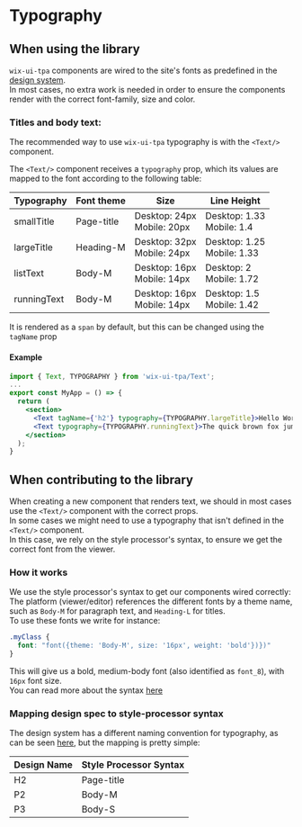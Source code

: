 # Typography

## When using the library  

`wix-ui-tpa` components are wired to the site's fonts as predefined in the [design system](https://zeroheight.com/7sjjzhgo2/p/7181b5-tpa-design-system).  
In most cases, no extra work is needed in order to ensure the components render with the correct font-family, size and color.  


### Titles and body text:
The recommended way to use `wix-ui-tpa` typography is with the `<Text/>` component.

The `<Text/>` component receives a `typography` prop, which its values are mapped to the font according to the following table:

| Typography  | Font theme | Size | Line Height |
| ----------  | -----      | ----- | ----- |
| smallTitle  | Page-title | Desktop: 24px <br /> Mobile: 20px | Desktop: 1.33 <br /> Mobile: 1.4 |
| largeTitle  | Heading-M  | Desktop: 32px <br /> Mobile: 24px | Desktop: 1.25 <br /> Mobile: 1.33 |
| listText    | Body-M     | Desktop: 16px <br /> Mobile: 14px | Desktop: 2 <br /> Mobile: 1.72 |
| runningText | Body-M     | Desktop: 16px <br /> Mobile: 14px | Desktop: 1.5 <br /> Mobile: 1.42 |

It is rendered as a `span` by default, but this can be changed using the `tagName` prop

#### Example

```jsx
import { Text, TYPOGRAPHY } from 'wix-ui-tpa/Text';
...
export const MyApp = () => {
  return (
    <section>
      <Text tagName={'h2'} typography={TYPOGRAPHY.largeTitle}>Hello World!</Text>
      <Text typography={TYPOGRAPHY.runningText}>The quick brown fox jumps over the lazy dog</Text>
    </section>  
  );
}
```


## When contributing to the library
When creating a new component that renders text, we should in most cases use the `<Text/>` component with the correct props.  
In some cases we might need to use a typography that isn't defined in the `<Text/>` component.  
In this case, we rely on the style processor's syntax, to ensure we get the correct font from the viewer.


### How it works
We use the style processor's syntax to get our components wired correctly:  
The platform (viewer/editor) references the different fonts by a theme name, such as `Body-M` for paragraph text, and `Heading-L` for titles.  
To use these fonts we write for instance:
```css
.myClass {
  font: "font({theme: 'Body-M', size: '16px', weight: 'bold'})})"
}
```
This will give us a bold, medium-body font (also identified as `font_8`), with `16px` font size.  
You can read more about the syntax [here](https://github.com/wix-incubator/tpa-style-webpack-plugin#supported-css-functions)

### Mapping design spec to style-processor syntax
The design system has a different naming convention for typography, as can be seen [here](https://zeroheight.com/7sjjzhgo2/p/00b9e9-typography), but the mapping is pretty simple:

 
| Design Name | Style Processor Syntax |
| ----------- | ---------------------- |
| H2 | Page-title |
| P2 | Body-M |
| P3 | Body-S | 
